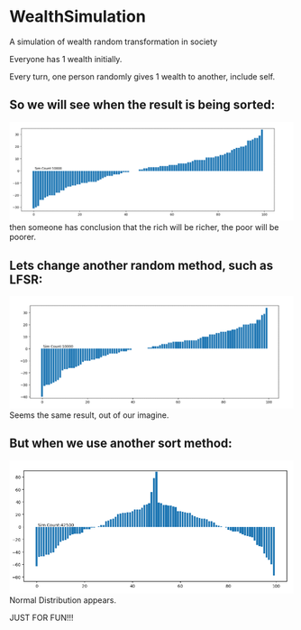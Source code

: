 # WealthSimulation
A simulation of wealth random transformation in society

Everyone has 1 wealth initially.

Every turn, one person randomly gives 1 wealth to another, include self.

## So we will see when the result is being sorted:
![Snapshot1](https://github.com/zhazhaniu/WealthSimulation/raw/master/screenshots/1.png "Snapshot1")
then someone has conclusion that the rich will be richer, the poor will be poorer.

## Lets change another random method, such as LFSR:
![Snapshot2](https://github.com/zhazhaniu/WealthSimulation/raw/master/screenshots/2.png "Snapshot2")
Seems the same result, out of our imagine.

## But when we use another sort method:
![Snapshot3](https://github.com/zhazhaniu/WealthSimulation/raw/master/screenshots/3.png "Snapshot3")
Normal Distribution appears.

JUST FOR FUN!!!
